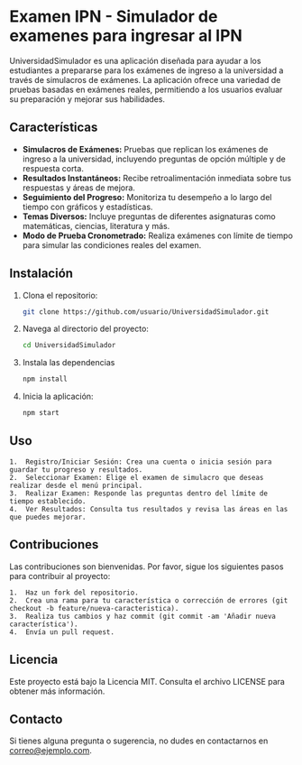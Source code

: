 # Examen IPN - Simulador de examenes para ingresar al IPN

UniversidadSimulador es una aplicación diseñada para ayudar a los estudiantes a prepararse para los exámenes de ingreso a la universidad a través de simulacros de exámenes. La aplicación ofrece una variedad de pruebas basadas en exámenes reales, permitiendo a los usuarios evaluar su preparación y mejorar sus habilidades.

## Características

- **Simulacros de Exámenes:** Pruebas que replican los exámenes de ingreso a la universidad, incluyendo preguntas de opción múltiple y de respuesta corta.
- **Resultados Instantáneos:** Recibe retroalimentación inmediata sobre tus respuestas y áreas de mejora.
- **Seguimiento del Progreso:** Monitoriza tu desempeño a lo largo del tiempo con gráficos y estadísticas.
- **Temas Diversos:** Incluye preguntas de diferentes asignaturas como matemáticas, ciencias, literatura y más.
- **Modo de Prueba Cronometrado:** Realiza exámenes con límite de tiempo para simular las condiciones reales del examen.

## Instalación

1. Clona el repositorio:
   ```bash
   git clone https://github.com/usuario/UniversidadSimulador.git
2. Navega al directorio del proyecto:
   ```bash
   cd UniversidadSimulador
3. Instala las dependencias
   ```bash
   npm install
4. Inicia la aplicación:
   ```bash
   npm start


## Uso
	1.	Registro/Iniciar Sesión: Crea una cuenta o inicia sesión para guardar tu progreso y resultados.
	2.	Seleccionar Examen: Elige el examen de simulacro que deseas realizar desde el menú principal.
	3.	Realizar Examen: Responde las preguntas dentro del límite de tiempo establecido.
	4.	Ver Resultados: Consulta tus resultados y revisa las áreas en las que puedes mejorar.

## Contribuciones
Las contribuciones son bienvenidas. Por favor, sigue los siguientes pasos para contribuir al proyecto:

	1.	Haz un fork del repositorio.
	2.	Crea una rama para tu característica o corrección de errores (git checkout -b feature/nueva-caracteristica).
	3.	Realiza tus cambios y haz commit (git commit -am 'Añadir nueva característica').
	4.	Envía un pull request.

## Licencia
Este proyecto está bajo la Licencia MIT. Consulta el archivo LICENSE para obtener más información.

## Contacto
Si tienes alguna pregunta o sugerencia, no dudes en contactarnos en correo@ejemplo.com.
